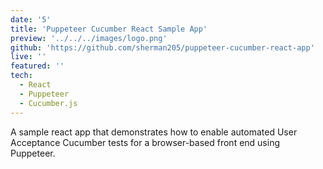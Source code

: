 ```yaml
---
date: '5'
title: 'Puppeteer Cucumber React Sample App'
preview: '../../../images/logo.png'
github: 'https://github.com/sherman205/puppeteer-cucumber-react-app'
live: ''
featured: ''
tech:
  - React
  - Puppeteer
  - Cucumber.js
---
```

A sample react app that demonstrates how to enable automated User Acceptance Cucumber tests for a browser-based front end using Puppeteer.
